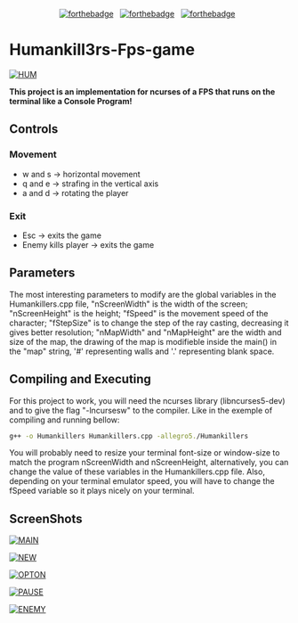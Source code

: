 <div align="center">

[![forthebadge](https://forthebadge.com/images/badges/made-with-c-plus-plus.svg)](https://forthebadge.com) &nbsp;
[![forthebadge](https://forthebadge.com/images/badges/built-with-love.svg)](https://forthebadge.com) &nbsp;
[![forthebadge](https://forthebadge.com/images/badges/open-source.svg)](https://forthebadge.com) &nbsp;

</div>

# Humankill3rs-Fps-game

<p align="left"><a href="https://imgbb.com/"><img src="https://i.ibb.co/3Ytq59P/HUM.png" alt="HUM" border="0"></a>
</p>

**This project is an implementation for ncurses of a FPS that runs on the terminal like a Console Program!**

## Controls

### Movement

- w and s -> horizontal movement
- q and e -> strafing in the vertical axis
- a and d -> rotating the player

### Exit

- Esc -> exits the game
- Enemy kills player -> exits the game

## Parameters

The most interesting parameters to modify are the global variables in the Humankillers.cpp file, "nScreenWidth" is the width of the screen; "nScreenHeight" is the height; "fSpeed" is the movement speed of the character; "fStepSize" is to change the step of the ray casting, decreasing it gives better resolution; "nMapWidth" and "nMapHeight" are the width and size of the map, the drawing of the map is modifieble inside the main() in the "map" string, '#' representing walls and '.' representing blank space.

## Compiling and Executing

For this project to work, you will need the ncurses library (libncurses5-dev) and to give the flag "-lncursesw" to the compiler. Like in the exemple of compiling and running bellow:

```bash
g++ -o Humankillers Humankillers.cpp -allegro5./Humankillers
```

You will probably need to resize your terminal font-size or window-size to match the program nScreenWidth and nScreenHeight, alternatively, you can change the value of these variables in the Humankillers.cpp file. Also, depending on your terminal emulator speed, you will have to change the fSpeed variable so it plays nicely on your terminal.

## ScreenShots

<div align="left">
<p><a href="https://imgbb.com/"><img src="https://i.ibb.co/B63Vpbp/MAIN.png" alt="MAIN" border="0"></a></p>
<p><a href="https://imgbb.com/"><img src="https://i.ibb.co/7tmJjfj/NEW.png" alt="NEW" border="0"></a></p>
<p><a href="https://imgbb.com/"><img src="https://i.ibb.co/1J9gGXw/OPTON.png" alt="OPTON" border="0"></a></p>
<p><a href="https://imgbb.com/"><img src="https://i.ibb.co/dfkbtPJ/PAUSE.png" alt="PAUSE" border="0"></a></p>
<p><a href="https://imgbb.com/"><img src="https://i.ibb.co/7JTHs7z/ENEMY.png" alt="ENEMY" border="0"></a></p>
